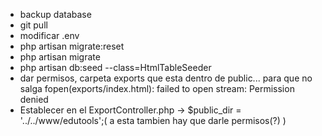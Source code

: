 - backup database
- git pull
- modificar .env
- php artisan migrate:reset
- php artisan migrate
- php artisan db:seed --class=HtmlTableSeeder
- dar permisos, carpeta exports que esta dentro de public... para que no salga fopen(exports/index.html): failed to open stream: Permission denied
- Establecer en el ExportController.php -> $public_dir = '../../www/edutools';( a esta tambien hay que darle permisos(?) )
